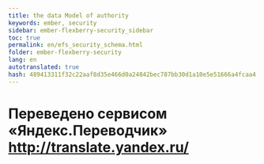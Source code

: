 ```yaml
--- 
title: the data Model of authority 
keywords: ember, security 
sidebar: ember-flexberry-security_sidebar 
toc: true 
permalink: en/efs_security_schema.html 
folder: ember-flexberry-security 
lang: en 
autotranslated: true 
hash: 489413311f32c22aaf8d35e466d0a24842bec787bb30d1a10e5e51666a4fcaa4 
--- 
```




 # Переведено сервисом «Яндекс.Переводчик» http://translate.yandex.ru/